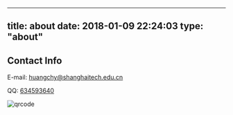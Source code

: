 
---
title: about
date: 2018-01-09 22:24:03
type: "about"
---

## Contact Info

E-mail: [huangchy@shanghaitech.edu.cn](mailto:huangchy@shanghaitech.edu.cn)

QQ: [634593640](http://qm.qq.com/cgi-bin/qm/qr?k=TI3F-mAVQOrzhv6jBLnpDtlgajz8P3Re)

![qrcode](http://p2bh4l69u.bkt.clouddn.com/qrcode.jpg)